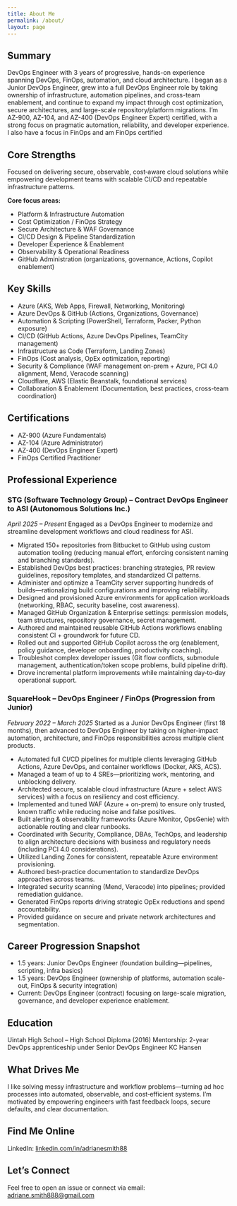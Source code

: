 ```yaml
---
title: About Me
permalink: /about/
layout: page
---
```


## Summary
DevOps Engineer with 3 years of progressive, hands-on experience spanning DevOps, FinOps, automation, and cloud architecture. I began as a Junior DevOps Engineer, grew into a full DevOps Engineer role by taking ownership of infrastructure, automation pipelines, and cross-team enablement, and continue to expand my impact through cost optimization, secure architectures, and large-scale repository/platform migrations. I’m AZ-900, AZ-104, and AZ-400 (DevOps Engineer Expert) certified, with a strong focus on pragmatic automation, reliability, and developer experience. I also have a focus in FinOps and am FinOps certified

## Core Strengths
Focused on delivering secure, observable, cost‑aware cloud solutions while empowering development teams with scalable CI/CD and repeatable infrastructure patterns.

**Core focus areas:**
- Platform & Infrastructure Automation
- Cost Optimization / FinOps Strategy
- Secure Architecture & WAF Governance
- CI/CD Design & Pipeline Standardization
- Developer Experience & Enablement
- Observability & Operational Readiness
- GitHub Administration (organizations, governance, Actions, Copilot enablement)

## Key Skills
- Azure (AKS, Web Apps, Firewall, Networking, Monitoring)
- Azure DevOps & GitHub (Actions, Organizations, Governance)
- Automation & Scripting (PowerShell, Terraform, Packer, Python exposure)
- CI/CD (GitHub Actions, Azure DevOps Pipelines, TeamCity management)
- Infrastructure as Code (Terraform, Landing Zones)
- FinOps (Cost analysis, OpEx optimization, reporting)
- Security & Compliance (WAF management on-prem + Azure, PCI 4.0 alignment, Mend, Veracode scanning)
- Cloudflare, AWS (Elastic Beanstalk, foundational services)
- Collaboration & Enablement (Documentation, best practices, cross-team coordination)

## Certifications
- AZ-900 (Azure Fundamentals)
- AZ-104 (Azure Administrator)
- AZ-400 (DevOps Engineer Expert)
- FinOps Certified Practitioner

## Professional Experience

### STG (Software Technology Group) – Contract DevOps Engineer to ASI (Autonomous Solutions Inc.)  
*April 2025 – Present*
Engaged as a DevOps Engineer to modernize and streamline development workflows and cloud readiness for ASI.
- Migrated 150+ repositories from Bitbucket to GitHub using custom automation tooling (reducing manual effort, enforcing consistent naming and branching standards).
- Established DevOps best practices: branching strategies, PR review guidelines, repository templates, and standardized CI patterns.
- Administer and optimize a TeamCity server supporting hundreds of builds—rationalizing build configurations and improving reliability.
- Designed and provisioned Azure environments for application workloads (networking, RBAC, security baseline, cost awareness).
- Managed GitHub Organization & Enterprise settings: permission models, team structures, repository governance, secret management.
- Authored and maintained reusable GitHub Actions workflows enabling consistent CI + groundwork for future CD.
- Rolled out and supported GitHub Copilot across the org (enablement, policy guidance, developer onboarding, productivity coaching).
- Troubleshot complex developer issues (Git flow conflicts, submodule management, authentication/token scope problems, build pipeline drift).
- Drove incremental platform improvements while maintaining day‑to‑day operational support.

### SquareHook – DevOps Engineer / FinOps (Progression from Junior)  
*February 2022 – March 2025*
Started as a Junior DevOps Engineer (first 18 months), then advanced to DevOps Engineer by taking on higher-impact automation, architecture, and FinOps responsibilities across multiple client products.
- Automated full CI/CD pipelines for multiple clients leveraging GitHub Actions, Azure DevOps, and container workflows (Docker, AKS, ACS).
- Managed a team of up to 4 SREs—prioritizing work, mentoring, and unblocking delivery.
- Architected secure, scalable cloud infrastructure (Azure + select AWS services) with a focus on resiliency and cost efficiency.
- Implemented and tuned WAF (Azure + on-prem) to ensure only trusted, known traffic while reducing noise and false positives.
- Built alerting & observability frameworks (Azure Monitor, OpsGenie) with actionable routing and clear runbooks.
- Coordinated with Security, Compliance, DBAs, TechOps, and leadership to align architecture decisions with business and regulatory needs (including PCI 4.0 considerations).
- Utilized Landing Zones for consistent, repeatable Azure environment provisioning.
- Authored best-practice documentation to standardize DevOps approaches across teams.
- Integrated security scanning (Mend, Veracode) into pipelines; provided remediation guidance.
- Generated FinOps reports driving strategic OpEx reductions and spend accountability.
- Provided guidance on secure and private network architectures and segmentation.

## Career Progression Snapshot
- 1.5 years: Junior DevOps Engineer (foundation building—pipelines, scripting, infra basics)
- 1.5 years: DevOps Engineer (ownership of platforms, automation scale-out, FinOps & security integration)
- Current: DevOps Engineer (contract) focusing on large-scale migration, governance, and developer experience enablement.

## Education
Uintah High School – High School Diploma (2016)
Mentorship: 2-year DevOps apprenticeship under Senior DevOps Engineer KC Hansen

## What Drives Me
I like solving messy infrastructure and workflow problems—turning ad hoc processes into automated, observable, and cost‑efficient systems. I’m motivated by empowering engineers with fast feedback loops, secure defaults, and clear documentation.

## Find Me Online
LinkedIn: [linkedin.com/in/adrianesmith88](https://www.linkedin.com/in/adrianesmith88)

## Let’s Connect
Feel free to open an issue or connect via email: adriane.smith888@gmail.com

